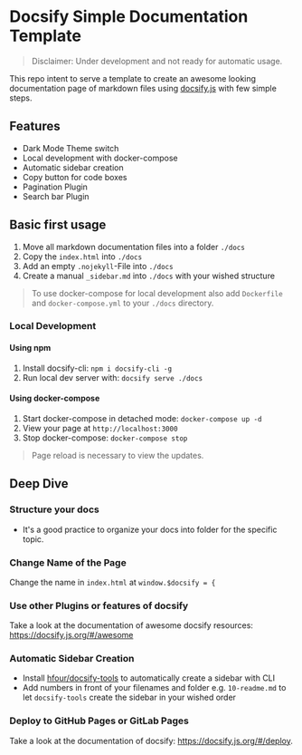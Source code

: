 # Docsify Simple Documentation Template
> Disclaimer: Under development and not ready for automatic usage.

This repo intent to serve a template to create an awesome looking documentation page of markdown files using [docsify.js](https://docsify.js.org/) with few simple steps.

## Features
- Dark Mode Theme switch
- Local development with docker-compose
- Automatic sidebar creation
- Copy button for code boxes
- Pagination Plugin
- Search bar Plugin

## Basic first usage
1. Move all markdown documentation files into a folder `./docs`
1. Copy the `index.html` into `./docs`
1. Add an empty `.nojekyll`-File into `./docs`
1. Create a manual `_sidebar.md` into `./docs` with your wished structure

> To use docker-compose for local development also add `Dockerfile` and  `docker-compose.yml` to your `./docs` directory.

### Local Development
#### Using npm
1. Install docsify-cli: `npm i docsify-cli -g`
1. Run local dev server with: `docsify serve ./docs`

#### Using docker-compose
1. Start docker-compose in detached mode: `docker-compose up -d`
2. View your page at `http://localhost:3000`
3. Stop docker-compose: `docker-compose stop`

> Page reload is necessary to view the updates.

## Deep Dive
### Structure your docs
- It's a good practice to organize your docs into folder for the specific topic.

### Change Name of the Page
Change the name in `index.html` at `window.$docsify = {`

### Use other Plugins or features of docsify
Take a look at the documentation of awesome docsify resources: https://docsify.js.org/#/awesome

### Automatic Sidebar Creation
- Install [hfour/docsify-tools](https://github.com/hfour/docsify-tools) to automatically create a sidebar with CLI
- Add numbers in front of your filenames and folder e.g. `10-readme.md` to let `docsify-tools` create the sidebar in your wished order

### Deploy to GitHub Pages or GitLab Pages
Take a look at the documentation of docsify: https://docsify.js.org/#/deploy.

